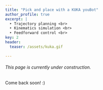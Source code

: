 ```yaml
---
title: "Pick and place with a KUKA youBot"
author_profile: true
excerpt: |
  ‣ Trajectory planning <br>
  ‣ Kinematics simulation <br>
  ‣ Feedforward control <br>
key: 2
header:
  teaser: /assets/kuka.gif
  
---
```

###### This page is currently under construction.

Come back soon! :) 
